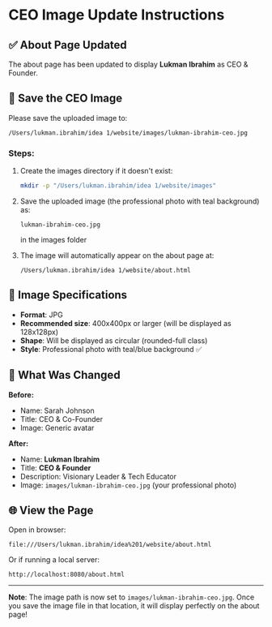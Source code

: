 # CEO Image Update Instructions

## ✅ About Page Updated

The about page has been updated to display **Lukman Ibrahim** as CEO & Founder.

## 📸 Save the CEO Image

Please save the uploaded image to:
```
/Users/lukman.ibrahim/idea 1/website/images/lukman-ibrahim-ceo.jpg
```

### Steps:
1. Create the images directory if it doesn't exist:
   ```bash
   mkdir -p "/Users/lukman.ibrahim/idea 1/website/images"
   ```

2. Save the uploaded image (the professional photo with teal background) as:
   ```
   lukman-ibrahim-ceo.jpg
   ```
   in the images folder

3. The image will automatically appear on the about page at:
   ```
   /Users/lukman.ibrahim/idea 1/website/about.html
   ```

## 🎨 Image Specifications

- **Format**: JPG
- **Recommended size**: 400x400px or larger (will be displayed as 128x128px)
- **Shape**: Will be displayed as circular (rounded-full class)
- **Style**: Professional photo with teal/blue background ✅

## 📝 What Was Changed

**Before:**
- Name: Sarah Johnson
- Title: CEO & Co-Founder
- Image: Generic avatar

**After:**
- Name: **Lukman Ibrahim**
- Title: **CEO & Founder**
- Description: Visionary Leader & Tech Educator
- Image: `images/lukman-ibrahim-ceo.jpg` (your professional photo)

## 🌐 View the Page

Open in browser:
```
file:///Users/lukman.ibrahim/idea%201/website/about.html
```

Or if running a local server:
```
http://localhost:8080/about.html
```

---

**Note**: The image path is now set to `images/lukman-ibrahim-ceo.jpg`. Once you save the image file in that location, it will display perfectly on the about page!
